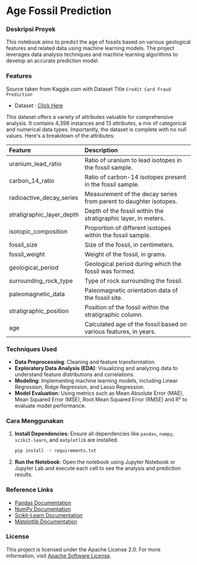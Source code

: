 
# Age Fossil Prediction

### Deskripsi Proyek
This notebook aims to predict the age of fossils based on various geological features and related data using machine learning models. The project leverages data analysis techniques and machine learning algorithms to develop an accurate prediction model.

### Features

Source taken from Kaggle.com with Dataset Title `Credit Card Fraud Prediction`

* Dataset : [Click Here](https://www.kaggle.com/datasets/stealthtechnologies/predict-the-age-of-a-fossil)

This dataset offers a variety of attributes valuable for comprehensive analysis. It contains 4,398 instances and 13 attributes, a mix of categorical and numerical data types. Importantly, the dataset is complete with no null values. Here's a breakdown of the attributes:

| Feature | Description |
| :--- | :--- |
| uranium_lead_ratio | Ratio of uranium to lead isotopes in the fossil sample.|
| carbon_14_ratio | Ratio of carbon-14 isotopes present in the fossil sample.|
| radioactive_decay_series | Measurement of the decay series from parent to daughter isotopes.|
| stratigraphic_layer_depth | Depth of the fossil within the stratigraphic layer, in meters.|
| isotopic_composition | Proportion of different isotopes within the fossil sample.|
| fossil_size | Size of the fossil, in centimeters.|
| fossil_weight | Weight of the fossil, in grams.|
| geological_period | Geological period during which the fossil was formed.|
| surrounding_rock_type | Type of rock surrounding the fossil.|
| paleomagnetic_data | Paleomagnetic orientation data of the fossil site.|
| stratigraphic_position | Position of the fossil within the stratigraphic column.|
| age | Calculated age of the fossil based on various features, in years.|


### Techniques Used
- **Data Preprocessing**: Cleaning and feature transformation.
- **Exploratory Data Analysis (EDA)**: Visualizing and analyzing data to understand feature distributions and correlations.
- **Modeling**: Implementing machine learning models, including Linear Regression, Ridge Regression, and Lasso Regression.
- **Model Evaluation**: Using metrics such as Mean Absolute Error (MAE), Mean Squared Error (MSE), Root Mean Squared Error (RMSE) and R² to evaluate model performance.

### Cara Menggunakan
1. **Install Dependencies**: Ensure all dependencies like `pandas`, `numpy`, `scikit-learn`, and `matplotlib` are installed.

   ```bash
   pip install -r requirements.txt
   ```

2. **Run the Notebook**: Open the notebook using Jupyter Notebook or Jupyter Lab and execute each cell to see the analysis and prediction results.

### Reference Links
- [Pandas Documentation](https://pandas.pydata.org/)
- [NumPy Documentation](https://numpy.org/)
- [Scikit-Learn Documentation](https://scikit-learn.org/stable/)
- [Matplotlib Documentation](https://matplotlib.org/)

### License
This project is licensed under the Apache License 2.0. For more information, visit [Apache Software License](https://www.apache.org/licenses/LICENSE-2.0).

